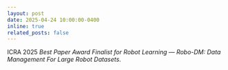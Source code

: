 ```yaml
---
layout: post
date: 2025-04-24 10:00:00-0400
inline: true
related_posts: false
---
```


ICRA 2025 *Best Paper Award Finalist for Robot Learning* — *Robo-DM: Data Management For Large Robot Datasets*.
